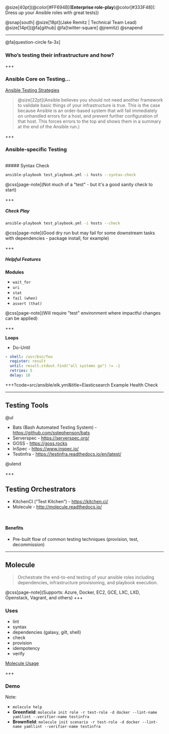 @size[40pt](@color[#FF694B](**Enterprise role-play**)@color[#333F48](: Dress up your Ansible roles with great tests))

@snap[south]
@size[18pt](Jake Remitz | Technical Team Lead) <br />
@size[14pt](@fa[github] @fa[twitter-square] @jremitz)
@snapend

---

@fa[question-circle fa-3x]
### Who’s testing their infrastructure and how?

+++
### Ansible Core on Testing...

[Ansible Testing Strategies](https://docs.ansible.com/ansible/latest/test_strategies.html)

> @size[22pt](Ansible believes you should not need another framework to validate basic things of your infrastructure is true. This is the case because Ansible is an order-based system that will fail immediately on unhandled errors for a host, and prevent further configuration of that host. This forces errors to the top and shows them in a summary at the end of the Ansible run.)

+++

### Ansible-specific Testing
<br /> 
##### Syntax Check
 
```sh
ansible-playbook test_playbook.yml -i hosts --syntax-check
```

@css[page-note](Not much of a "test" - but it's a good sanity check to start)

+++
##### Check Play

```sh
ansible-playbook test_playbook.yml -i hosts --check
```

@css[page-note](Good dry run but may fail for some downstream tasks with dependencies - package install, for example)

+++

##### Helpful Features

**Modules**

- `wait_for`
- `uri`
- `stat`
- `fail (when)`
- `assert (that)`


@css[page-note](Will require "test" environment where impactful changes can be applied)

+++

**Loops**
- Do-Until

```yml
- shell: /usr/bin/foo
  register: result
  until: result.stdout.find("all systems go") != -1
  retries: 5
  delay: 10
```

+++?code=src/ansible/elk.yml&title=Elasticsearch Example Health Check

---

## Testing Tools

@ul

- Bats (Bash Automated Testing System) - https://github.com/sstephenson/bats
- Serverspec - https://serverspec.org/
- GOSS - https://goss.rocks
- InSpec - https://www.inspec.io/
- Testinfra - https://testinfra.readthedocs.io/en/latest/

@ulend

+++

## Testing Orchestrators

- KitchenCI (“Test Kitchen”) - https://kitchen.ci/
- Molecule - http://molecule.readthedocs.io/

<br />

#### Benefits

- Pre-built flow of common testing techniques (provision, test, decommission)

---

## Molecule

> Orchestrate the end-to-end testing of your ansible roles including dependencies, infrastructure provisioning, and playbook execution.

@css[page-note](Supports: Azure, Docker, EC2, GCE, LXC, LXD, Openstack, Vagrant, and others)
+++

### Uses

- lint
- syntax
- dependencies (galaxy, gilt, shell)
- check
- provision
- idempotency
- verify

[Molecule Usage](https://molecule.readthedocs.io/en/latest/usage.html)

+++

### Demo

Note:

- `molecule help`
- **Greenfield**: `molecule init role -r test-role -d docker --lint-name yamllint --verifier-name testinfra`
- **Brownfield**: `molecule init scenario -r test-role -d docker --lint-name yamllint --verifier-name testinfra`
